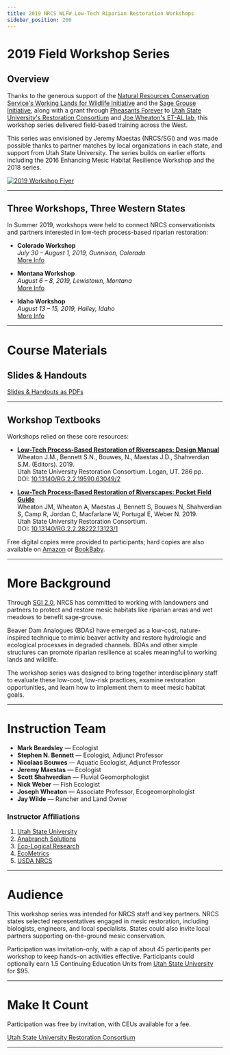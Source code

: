 ```yaml
---
title: 2019 NRCS WLFW Low-Tech Riparian Restoration Workshops
sidebar_position: 200
---
```


# 2019 Field Workshop Series

## Overview

Thanks to the generous support of the [Natural Resources Conservation Service's Working Lands for Wildlife Initiative](https://www.nrcs.usda.gov/wps/portal/nrcs/detail/national/plantsanimals/fishwildlife/?cid=stelprdb1046975) and the [Sage Grouse Initiative](https://www.sagegrouseinitiative.com/), along with a grant through [Pheasants Forever](https://www.pheasantsforever.org/) to [Utah State University's Restoration Consortium](http://restoration.usu.edu/) and [Joe Wheaton's ET-AL lab](http://etal.joewheaton.org/), this workshop series delivered field-based training across the West.  

This series was envisioned by Jeremy Maestas (NRCS/SGI) and was made possible thanks to partner matches by local organizations in each state, and support from Utah State University. The series builds on earlier efforts including the 2016 Enhancing Mesic Habitat Resilience Workshop and the 2018 series.

[![2019 Workshop Flyer](/img/workshops/2019/2019Flyer.png)](https://s3-us-west-2.amazonaws.com/etalweb.joewheaton.org/Workshops/LTPBR/2019/SGI/SGI-NRCS_LTR_Workshop-Series_2019_Flyer_v2.pdf)

---

## Three Workshops, Three Western States

In Summer 2019, workshops were held to connect NRCS conservationists and partners interested in low-tech process-based riparian restoration:

- **Colorado Workshop**  
  *July 30 – August 1, 2019, Gunnison, Colorado*  
  [More Info](/workshops/2019/SGI/Venues/co)

- **Montana Workshop**  
  *August 6 – 8, 2019, Lewistown, Montana*  
  [More Info](/workshops/2019/SGI/Venues/mt)

- **Idaho Workshop**  
  *August 13 – 15, 2019, Hailey, Idaho*  
  [More Info](/workshops/2019/SGI/Venues/id)

---

# Course Materials

## Slides & Handouts

[Slides & Handouts as PDFs](/workshops/2019/materials.html)

---

## Workshop Textbooks

Workshops relied on these core resources:  

- [**Low-Tech Process-Based Restoration of Riverscapes: Design Manual**](/manual)  
  Wheaton J.M., Bennett S.N., Bouwes, N., Maestas J.D., Shahverdian S.M. (Editors). 2019.  
  Utah State University Restoration Consortium. Logan, UT. 286 pp.  
  DOI: [10.13140/RG.2.2.19590.63049/2](http://dx.doi.org/10.13140/RG.2.2.19590.63049/2)

- [**Low-Tech Process-Based Restoration of Riverscapes: Pocket Field Guide**](/resources/pocket)  
  Wheaton JM, Wheaton A, Maestas J, Bennett S, Bouwes N, Shahverdian S, Camp R, Jordan C, Macfarlane W, Portugal E, Weber N. 2019.  
  Utah State University Restoration Consortium.  
  DOI: [10.13140/RG.2.2.28222.13123/1](http://dx.doi.org/10.13140/RG.2.2.28222.13123/1)

Free digital copies were provided to participants; hard copies are also available on [Amazon](https://www.amazon.com/Low-Tech-Process-Based-Restoration-Riverscapes-Design/dp/1543972993/) or [BookBaby](https://store.bookbaby.com/bookshop/book/index.aspx?bookURL=Low-Tech-Process-Based-Restoration-of-Riverscapes).

---

# More Background

Through [SGI 2.0](https://www.sagegrouseinitiative.com/new-sage-grouse-strategy-unveiled-760-million-invested-2018/), NRCS has committed to working with landowners and partners to protect and restore mesic habitats like riparian areas and wet meadows to benefit sage-grouse.  

Beaver Dam Analogues (BDAs) have emerged as a low-cost, nature-inspired technique to mimic beaver activity and restore hydrologic and ecological processes in degraded channels. BDAs and other simple structures can promote riparian resilience at scales meaningful to working lands and wildlife.  

The workshop series was designed to bring together interdisciplinary staff to evaluate these low-cost, low-risk practices, examine restoration opportunities, and learn how to implement them to meet mesic habitat goals.

---

# Instruction Team

- **Mark Beardsley** — Ecologist  
- **Stephen N. Bennett** — Ecologist, Adjunct Professor  
- **Nicolaas Bouwes** — Aquatic Ecologist, Adjunct Professor  
- **Jeremy Maestas** — Ecologist  
- **Scott Shahverdian** — Fluvial Geomorphologist  
- **Nick Weber** — Fish Ecologist  
- **Joseph Wheaton** — Associate Professor, Ecogeomorphologist  
- **Jay Wilde** — Rancher and Land Owner  

### Instructor Affiliations

1. [Utah State University](https://qcnr.usu.edu/wats/index)  
2. [Anabranch Solutions](http://www.anabranchsolutions.com)  
3. [Eco-Logical Research](https://www.eco-logical-research.com/)  
4. [EcoMetrics](http://www.ecometricscolorado.com)  
5. [USDA NRCS](https://www.nrcs.usda.gov/wps/portal/nrcs/detailfull/national/about/leadership/centers/?cid=NRCS143_021469)

---

# Audience

This workshop series was intended for NRCS staff and key partners. NRCS states selected representatives engaged in mesic restoration, including biologists, engineers, and local specialists. States could also invite local partners supporting on-the-ground mesic conservation.  

Participation was invitation-only, with a cap of about 45 participants per workshop to keep hands-on activities effective. Participants could optionally earn 1.5 Continuing Education Units from [Utah State University](http://restoration.usu.edu) for $95.

---

# Make It Count

Participation was free by invitation, with CEUs available for a fee.  

[Utah State University Restoration Consortium](http://restoration.usu.edu)

---

